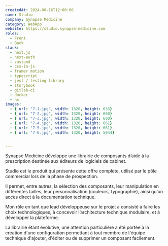 ```yaml
---
createdAt: 2024-08-16T12:00:00
name: Studio
company: Synapse Medicine
category: WebApp
website: https://studio.synapse-medicine.com
roles:
  - Front
  - Back
stack:
  - next.js
  - next-auth
  - zustand
  - css-in-js
  - framer motion
  - typescript
  - jest / testing library
  - storybook
  - gitlab-ci
  - docker
  - nx
images:
  - { url: "7-1.jpg", width: 1320, height: 633}
  - { url: "7-2.jpg", width: 1320, height: 660}
  - { url: "7-3.jpg", width: 1320, height: 660}
  - { url: "7-4.jpg", width: 1320, height: 661}
  - { url: "7-5.jpg", width: 1320, height: 661}
  - { url: "7-6.jpg", width: 1320, height: 5944}


---
```


Synapse Medicine développe une librairie de composants d’aide à la prescription destinée aux éditeurs de logiciels de cabinet.

Studio est le produit qui présente cette offre complète, utilisé par le pôle commercial lors de la phase de prospection.

Il permet, entre autres, la sélection des composants, leur manipulation en différentes tailles, leur personnalisation (couleurs, typographie), ainsi qu’un accès direct à la documentation technique.

Mon rôle en tant que lead développeuse sur le projet a consisté à faire les choix technologiques, à concevoir l’architecture technique modulaire, et à développer la plateforme.

La librairie étant évolutive, une attention particulière a été portée à la création d'une configuration permettant à tout membre de l'équipe technique d'ajouter, d'éditer ou de supprimer un composant facilement.
